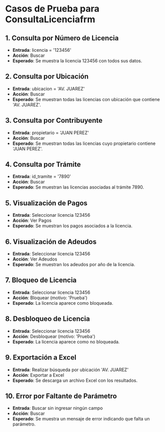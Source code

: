 # Casos de Prueba para ConsultaLicenciafrm

## 1. Consulta por Número de Licencia
- **Entrada**: licencia = '123456'
- **Acción**: Buscar
- **Esperado**: Se muestra la licencia 123456 con todos sus datos.

## 2. Consulta por Ubicación
- **Entrada**: ubicacion = 'AV. JUAREZ'
- **Acción**: Buscar
- **Esperado**: Se muestran todas las licencias con ubicación que contiene 'AV. JUAREZ'.

## 3. Consulta por Contribuyente
- **Entrada**: propietario = 'JUAN PEREZ'
- **Acción**: Buscar
- **Esperado**: Se muestran todas las licencias cuyo propietario contiene 'JUAN PEREZ'.

## 4. Consulta por Trámite
- **Entrada**: id_tramite = '7890'
- **Acción**: Buscar
- **Esperado**: Se muestran las licencias asociadas al trámite 7890.

## 5. Visualización de Pagos
- **Entrada**: Seleccionar licencia 123456
- **Acción**: Ver Pagos
- **Esperado**: Se muestran los pagos asociados a la licencia.

## 6. Visualización de Adeudos
- **Entrada**: Seleccionar licencia 123456
- **Acción**: Ver Adeudos
- **Esperado**: Se muestran los adeudos por año de la licencia.

## 7. Bloqueo de Licencia
- **Entrada**: Seleccionar licencia 123456
- **Acción**: Bloquear (motivo: 'Prueba')
- **Esperado**: La licencia aparece como bloqueada.

## 8. Desbloqueo de Licencia
- **Entrada**: Seleccionar licencia 123456
- **Acción**: Desbloquear (motivo: 'Prueba')
- **Esperado**: La licencia aparece como no bloqueada.

## 9. Exportación a Excel
- **Entrada**: Realizar búsqueda por ubicación 'AV. JUAREZ'
- **Acción**: Exportar a Excel
- **Esperado**: Se descarga un archivo Excel con los resultados.

## 10. Error por Faltante de Parámetro
- **Entrada**: Buscar sin ingresar ningún campo
- **Acción**: Buscar
- **Esperado**: Se muestra un mensaje de error indicando que falta un parámetro.
